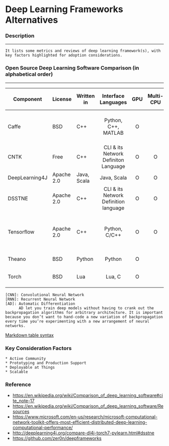 # Deep Learning Frameworks Alternatives

### Description
-----
    It lists some metrics and reviews of deep learning framework(s), with key factors highlighted for adoption considerations.  


### Open Source Deep Learning Software Comparison (in alphabetical order)
-----
| Component | License | Written in   | Interface Languages | GPU | Multi-CPU | Multi-GPU | CNN | RNN | AD | Pre-trained Models | Commercial Support  | Specialties | GitHub Stars (2016/8) | Creator |
| ---           | ---    | ---         | :-: | :-: | :-: | :-: | :-: | :-: | :-: | :-: | :-: | :-: | :-: | :-: |
| Caffe         | BSD | C++ | Python, C++, MATLAB | O |   | O | O | O |   | O |   | Image Classification, Embedded Device Deployment | 11,760 | Berkeley Vision & Learning Center 
| CNTK          | Free | C++ | CLI & its Network Definiton Language | O | O | O | O | O | O |   |   | RNN Training | 5,948 | Microsoft |
| DeepLearning4J| Apache 2.0 | Java, Scala | Java, Scala | O | O | O | O | O | O | O | O | Hadoop/Spark Integration | 3,651 | Skymind |
| DSSTNE        | Apache 2.0 | C++ | CLI & its Network Definition language | O | O | O |   |   |  |  |   | Sparse Datasets | 3,145 | Amazon |
| Tensorflow    | Apache 2.0 | C++ | Python, C/C++ | O | O | O | O | O | O |   |   | TensorBoard for visualization, Embedded Device Deployment | 29,501 | Google |
| Theano        | BSD | Python | Python | O |   |   | O | O | O |   |   |   | 4,271 | Montreal University 
| Torch         | BSD | Lua | Lua, C | O |   | O | O | O | O | O |   |   | 5,125 | Ronan Collobert, et al. |

    [CNN]: Convolutional Neural Network
    [RNN]: Recurrent Neural Network 
    [AD]: Automatic Differentiation
          AD let you train deep models without having to crank out the backpropagation algorithms for arbitrary architecture. It is important because you don’t want to hand-code a new variation of backpropagation every time you’re experimenting with a new arrangement of neural networks.
    
[Markdown table syntax](https://help.github.com/articles/organizing-information-with-tables/)

### Key Consideration Factors
    * Active Community
    * Prototyping and Production Support
    * Deployable at Things
    * Scalable 

### Reference
* https://en.wikipedia.org/wiki/Comparison_of_deep_learning_software#cite_note-17
* https://en.wikipedia.org/wiki/Comparison_of_deep_learning_software/Resources
* https://www.microsoft.com/en-us/research/microsoft-computational-network-toolkit-offers-most-efficient-distributed-deep-learning-computational-performance/
* http://deeplearning4j.org/compare-dl4j-torch7-pylearn.html#dsstne
* https://github.com/zer0n/deepframeworks